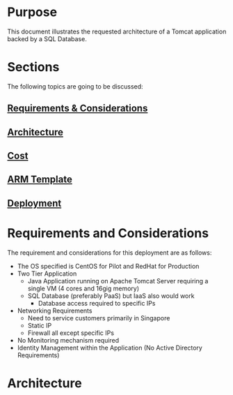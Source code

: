 # Purpose
This document illustrates the requested architecture of a Tomcat application backed by a SQL Database.

# Sections
The following topics are going to be discussed:

## [Requirements & Considerations](#requirements-and-considerations)
## [Architecture](#architecture)
## [Cost](#cost)
## [ARM Template](#arm-template)
## [Deployment](#deployment)

# Requirements and Considerations
The requirement and considerations for this deployment are as follows:
*   The OS specified is CentOS for Pilot and RedHat for Production
*   Two Tier Application
    *   Java Application running on Apache Tomcat Server requiring a single VM (4 cores and 16gig memory)
    *   SQL Database (preferably PaaS) but IaaS also would work
        *   Database access required to specific IPs
* Networking Requirements
    * Need to service customers primarily in Singapore
    * Static IP
    * Firewall all except specific IPs
*   No Monitoring mechanism required
*   Identity Management within the Application (No Active Directory Requirements)

# Architecture
